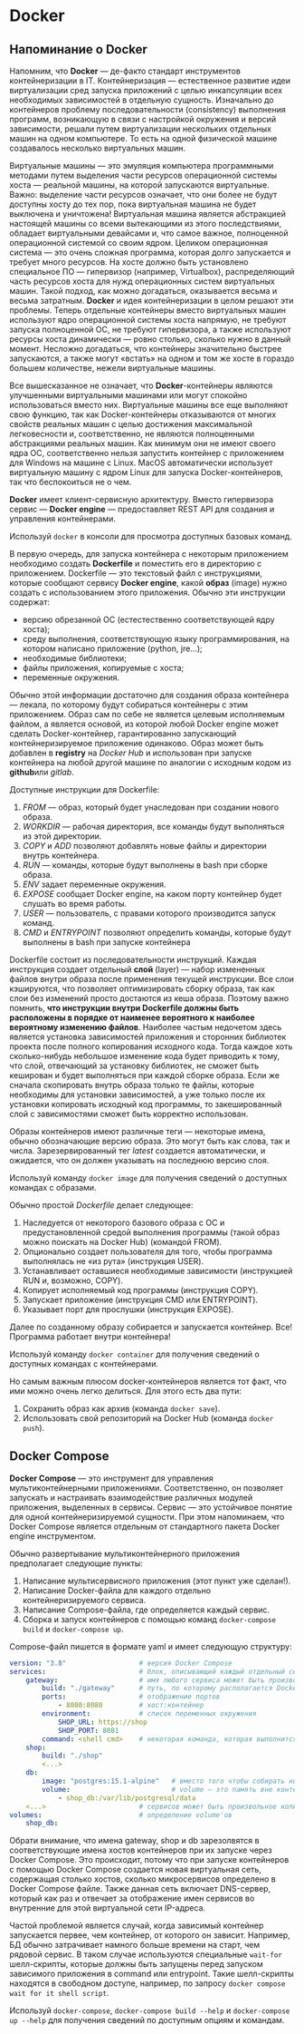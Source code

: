 # Docker

## Напоминание о Docker

Напомним, что **Docker** — де-факто стандарт инструментов контейнеризации в IT. Контейнеризация — естественное развитие идеи виртуализации сред запуска приложений с целью инкапсуляции всех необходимых зависимостей в отдельную сущность. Изначально до контейнеров проблему последовательности (consistency) выполнения программ, возникающую в связи с настройкой окружения и версий зависимости, решали путем виртуализации нескольких отдельных машин на одном компьютере. То есть на одной физической машине создавалось несколько виртуальных машин.

Виртуальные машины — это эмуляция компьютера программными методами путем выделения части ресурсов операционной системы хоста — реальной машины, на которой запускаются виртуальные. Важно: выделение части ресурсов означает, что они более не будут доступны хосту до тех пор, пока виртуальная машина не будет выключена и уничтожена! Виртуальная машина является абстракцией настоящей машины со всеми вытекающими из этого последствиями, обладает виртуальными девайсами и, что самое важное, полноценной операционной системой со своим ядром. Целиком операционная система — это очень сложная программа, которая долго запускается и требует много ресурсов. На хосте должно быть установлено специальное ПО — гипервизор (например, Virtualbox), распределяющий часть ресурсов хоста для нужд операционных систем виртуальных машин. Такой подход, как можно догадаться, оказывается весьма и весьма затратным. **Docker** и идея контейнеризации в целом решают эти проблемы. Теперь отдельные контейнеры вместо виртуальных машин используют ядро операционной системы хоста напрямую, не требуют запуска полноценной ОС, не требуют гипервизора, а также используют ресурсы хоста динамически — ровно столько, сколько нужно в данный момент. Несложно догадаться, что контейнеры значительно быстрее запускаются, а также могут «встать» на одном и том же хосте в гораздо большем количестве, нежели виртуальные машины. 

Все вышесказанное не означает, что **Docker**-контейнеры являются улучшенными виртуальными машинами или могут спокойно использоваться вместо них. Виртуальные машины все еще выполняют свою функцию, так как Docker-контейнеры отказываются от многих свойств реальных машин с целью достижения максимальной легковесности и, соответственно, не являются полноценными абстракциями реальных машин. Как минимум они не имеют своего ядра ОС, соответственно нельзя запустить контейнер с приложением для Windows на машине с Linux. MacOS автоматически использует виртуальную машину с ядром Linux для запуска Docker-контейнеров, так что беспокоиться не о чем.

**Docker** имеет клиент-сервисную архитектуру. Вместо гипервизора сервис — **Docker engine** — предоставляет REST API для создания и управления контейнерами. 

Используй `docker` в консоли для просмотра доступных базовых команд.

В первую очередь, для запуска контейнера с некоторым приложением необходимо создать **Dockerfile** и поместить его в директорию с приложением. Dockerfile — это текстовый файл с инструкциями, которые сообщают сервису **Docker engine**, какой **образ** (image) нужно создать с использованием этого приложения. Обычно эти инструкции содержат:

- версию обрезанной ОС (естестественно соответствующей ядру хоста);
- среду выполнения, соответствующую языку программирования, на котором написано приложение (python, jre...);
- необходимые библиотеки;
- файлы приложения, копируемые с хоста;
- переменные окружения.

Обычно этой информации достаточно для создания образа контейнера — лекала, по которому будут собираться контейнеры с этим приложением. Образ сам по себе не является целевым исполняемым файлом, а является основой, из которой любой Docker engine может сделать Docker-контейнер, гарантированно запускающий контейнеризируемое приложение одинаково. Образ может быть добавлен в **registry** на *Docker Hub* и использован при запуске контейнера на любой другой машине по аналогии с исходным кодом из **github**или *gitlab*.

Доступные инструкции для Dockerfile:

1. *FROM* — образ, который будет унаследован при создании нового образа.
2. *WORKDIR* — рабочая директория, все команды будут выполняться из этой директории.
3. *COPY* и *ADD* позволяют добавлять новые файлы и директории внутрь контейнера.
2. *RUN* — команды, которые будут выполнены в bash при сборке образа.
5. *ENV* задает переменные окружения.
6. *EXPOSE* сообщает Docker engine, на каком порту контейнер будет слушать во время работы.
7. *USER* — пользователь, с правами которого производится запуск команд.
8. *CMD* и *ENTRYPOINT* позволяют определить команды, которые будут выполнены в bash при запуске контейнера

Dockerfile состоит из последовательности инструкций. Каждая инструкция создает отдельный **слой** (layer) — набор измененных файлов внутри образа после применения текущей инструкции. Все слои кэшируются, что позволяет оптимизировать сборку образа, так как слои без изменений просто достаются из кеша образа. Поэтому важно помнить, **что инструкции внутри Dockerfile должны быть расположены в порядке от наименее вероятного к наиболее вероятному изменению файлов**. Наиболее частым недочетом здесь является установка зависимостей приложения и сторонних библиотек проекта после полного копирования исходного кода. Тогда каждое хоть сколько-нибудь небольшое изменение кода будет приводить к тому, что слой, отвечающий за установку библиотек, не сможет быть кеширован и будет выполняться при каждой сборке образа. Если же сначала скопировать внутрь образа только те файлы, которые необходимы для установки зависимостей, а уже только после их установки копировать исходный код программы, то закешированный слой с зависимостями сможет быть корректно использован.

Образы контейнеров имеют различные теги — некоторые имена, обычно обозначающие версию образа. Это могут быть как слова, так и числа. Зарезервированный тег *latest* создается автоматически, и ожидается, что он должен указывать на последнюю версию слоя.

Используй команду `docker image` для получения сведений о доступных командах с образами.

Обычно простой *Dockerfile* делает следующее:

1. Наследуется от некоторого базового образа с ОС и предустановленной средой выполнения программы (такой образ можно поискать на Docker Hub) (командой FROM).
2. Опционально создает пользователя для того, чтобы программа выполнялась не «из рута» (инструкция USER).
3. Устанавливает оставшиеся необходимые зависимости (инструкцией RUN и, возможно, COPY).
4. Копирует исполняемый код программы (инструкция COPY).
5. Запускает приложение (инструкция CMD или ENTRYPOINT).
6. Указывает порт для прослушки (инструкция EXPOSE).

Далее по созданному образу собирается и запускается контейнер. Все! Программа работает внутри контейнера!
 
Используй команду `docker container` для получения сведений о доступных командах с контейнерами.

Но самым важным плюсом docker-контейнеров является тот факт, что ими можно очень легко делиться. Для этого есть два пути:

1. Сохранить образ как архив (команда `docker save`).
2. Использовать свой репозиторий на Docker Hub (команда `docker push`).

## Docker Compose

**Docker Compose** — это инструмент для управления мультиконтейнерными приложениями. Соответственно, он позволяет запускать и настраивать взаимодействие различных модулей приложения, выделенных в сервисы. Сервис — это устойчивое понятие для одной контейнеризируемой сущности. При этом напоминаем, что Docker Compose является отдельным от стандартного пакета Docker engine инструментом.

Обычно развертывание мультиконтейнерного приложения предполагает следующие пункты:

1. Написание мультисервисного приложения (этот пункт уже сделан!).
2. Написание Docker-файла для каждого отдельно контейнеризируемого сервиса.
3. Написание Compose-файла, где определяется каждый сервис.
4. Сборка и запуск контейнеров с помощью команд `docker-compose build` и `docker-compose up`.

Compose-файл пишется в формате yaml и имеет следующую структуру:

```yaml
version: "3.8"                  # версия Docker Compose
services:                       # блок, описывающий каждый отдельный сервис
    gateway:                    # имя любого сервиса может быть произвольным, но обычно отражает его суть
        build: "./gateway"      # путь, по которому располагается Dockerfile этого сервиса
        ports:                  # отображение портов
            - 8080:8080         # хост:контейнер
        environment:            # список переменных окружения
            SHOP_URL: https://shop
            SHOP_PORT: 8081
        command: <shell cmd>    # некоторая команда, которая выполнится вместо CMD Dockerfile'а
    shop:
        build: "./shop"
        <...>
    db:
        image: "postgres:15.1-alpine"   # вместо того чтобы собирать новый образ, можно использовать готовый публичный, например, для БД
        volume:                         # volume — это память вне контейра для хранения персистентных данных. Тут указывается volume для конкретного этого сервиса
            - shop_db:/var/lib/postgresql/data
    <...>                       # сервисов может быть произвольное количество
volumes:                        # определение volume'ов
    shop_db:   
```

Обрати внимание, что имена gateway, shop и db зарезолвятся в соответствующие имена хостов контейнеров при их запуске через Docker Compose. Это происходит, потому что при запуске контейнеров с помощью Docker Compose создается новая виртуальная сеть, содержащая столько хостов, сколько микросервисов определено в Docker Compose файле. Также данная сеть включает DNS-сервер, который как раз и отвечает за отображение имен сервисов во внутренние для этой виртуальной сети IP-адреса. 

Частой проблемой является случай, когда зависимый контейнер запускается первее, чем контейнер, от которого он зависит. Например, БД обычно затрачивает намного больше времени на старт, чем рядовой сервис. В таком случае используются специальные `wait-for` шелл-скрипты, которые должны быть запущены перед запуском зависимого приложения в command или entrypoint. Такие шелл-скрипты находятся в свободном доступе, например, по запросу `docker compose wait for it shell script`.

Используй `docker-compose`, `docker-compose build --help` и `docker-compose up --help` для получения сведений по доступным опциям и командам.
